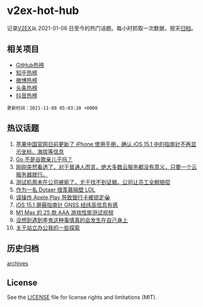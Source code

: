# v2ex-hot-hub

 记录[V2EX](https://www.v2ex.com/)从 2021-01-06 日至今的热门话题。每小时抓取一次数据，按天[归档](archives)。
 
 ## 相关项目

- [GitHub热榜](https://github.com/snaildev/github-hot-hub)
- [知乎热榜](https://github.com/snaildev/zhihu-hot-hub)
- [微博热榜](https://github.com/snaildev/weibo-hot-hub)
- [头条热榜](https://github.com/snaildev/toutiao-hot-hub)
- [抖音热榜](https://github.com/snaildev/douyin-hot-hub)


 `更新时间：2021-11-08 05:03:20 +0800`

## 热议话题

1. [苹果中国官网日前更新了 iPhone 使用手册，确认 iOS 15.1 中的指南针不再显示坐标、海拔等信息](https://www.v2ex.com/t/813643)
1. [Go 不是谷歌亲儿子吗？](https://www.v2ex.com/t/813608)
1. [刚刚突然看透了，对于普通人而言，绝大多数云服务都没有意义，只要一个云服务器就行。](https://www.v2ex.com/t/813621)
1. [测试机周未在公司被偷了，尤于找不到证据，公司让员工全额赔偿](https://www.v2ex.com/t/813601)
1. [作为一名 Dotaer 很羡慕隔壁 LOL](https://www.v2ex.com/t/813581)
1. [误操作 Apple Play 导致银行卡被锁定😭](https://www.v2ex.com/t/813701)
1. [iOS 15.1 屏蔽指南针 GNSS 经纬高信息有感](https://www.v2ex.com/t/813715)
1. [M1 Max 的 25 款 AAA 游戏性能测试视频](https://www.v2ex.com/t/813632)
1. [没想到遇到李鬼这种事情真的会发生在自己身上](https://www.v2ex.com/t/813655)
1. [关于站立办公我的一些探索](https://www.v2ex.com/t/813660)

## 历史归档

[archives](archives)

## License

See the [LICENSE](LICENSE) file for license rights and limitations (MIT).
